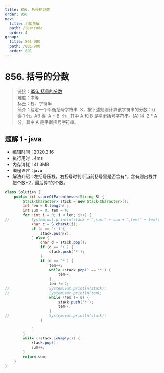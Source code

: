 ```yaml
---
title: 856. 括号的分数
order: 856
nav:
  title: 力扣题解
  path: /leetcode
  order: 4
group:
  title: 801-900
  path: /801-900
  order: 801
---
```


# 856. 括号的分数

> 链接：[856. 括号的分数](https://leetcode-cn.com/problems/score-of-parentheses/)  
> 难度：中等  
> 标签：栈、字符串  
> 简介：给定一个平衡括号字符串  S，按下述规则计算该字符串的分数：() 得 1 分。AB 得  A + B  分，其中 A 和 B 是平衡括号字符串。(A) 得  2 \* A  分，其中 A 是平衡括号字符串。

## 题解 1 - java

- 编辑时间：2020.2.16
- 执行用时：4ms
- 内存消耗：41.3MB
- 编程语言：java
- 解法介绍：左括号压栈，右括号时判断当前括号里是否含有\*，含有则出栈并把个数\*2，最后算\*的个数。

```java
class Solution {
    public int scoreOfParentheses(String S) {
        Stack<Character> stack = new Stack<Character>();
		int len = S.length();
		int sum = 0, tem = 0;
		for (int i = 0; i < len; i++) {
//			System.out.println(stack + ",sum:" + sum + ",tem:" + tem);
			char c = S.charAt(i);
			if (c == '(') {
				stack.push(c);
			} else {
				char d = stack.pop();
				if (d == '(') {
					stack.push('*');
				}
				if (d == '*') {
					tem++;
					while (stack.pop() == '*') {
						tem++;
					}
					tem *= 2;
//					System.out.println(stack);
//					System.out.println(tem);
					while (tem != 0) {
						stack.push('*');
						tem--;
					}
//					System.out.println(stack);
				}

			}
		}
		while (!stack.isEmpty()) {
			stack.pop();
			sum++;
		}
		return sum;
    }
}
```
